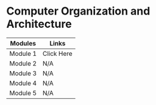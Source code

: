 # Computer Organization and Architecture

| Modules | Links |
|---|---|
| Module 1 | Click Here |
| Module 2 | N/A |
| Module 3 | N/A |
| Module 4 | N/A |
| Module 5 | N/A |
